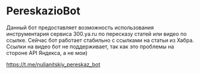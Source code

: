 # PereskazioBot
Данный бот предоставляет возможность использования инструментария сервиса 300.ya.ru по пересказу статей или видео по ссылке.
Сейчас бот работает стабильно с ссылками на статьи из Хабра. Ссылки на видео бот не поддерживает, так как это проблемы на стороне API Яндекса, а не мои)

https://t.me/nulianitskiy_pereskaz_bot
